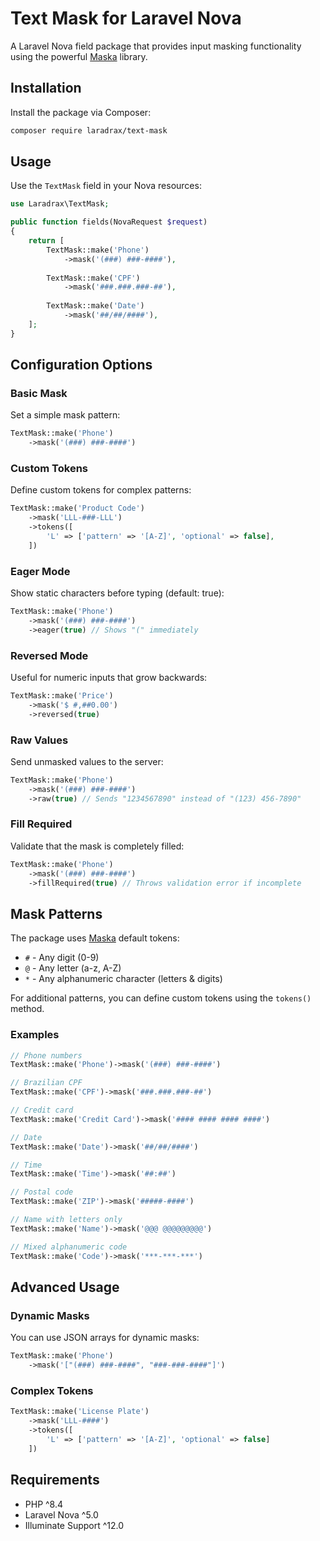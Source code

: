 # Text Mask for Laravel Nova

A Laravel Nova field package that provides input masking functionality using the powerful [Maska](https://github.com/beholdr/maska) library.

## Installation

Install the package via Composer:

```bash
composer require laradrax/text-mask
```

## Usage

Use the `TextMask` field in your Nova resources:

```php
use Laradrax\TextMask;

public function fields(NovaRequest $request)
{
    return [
        TextMask::make('Phone')
            ->mask('(###) ###-####'),
            
        TextMask::make('CPF')
            ->mask('###.###.###-##'),
            
        TextMask::make('Date')
            ->mask('##/##/####'),
    ];
}
```

## Configuration Options

### Basic Mask

Set a simple mask pattern:

```php
TextMask::make('Phone')
    ->mask('(###) ###-####')
```

### Custom Tokens

Define custom tokens for complex patterns:

```php
TextMask::make('Product Code')
    ->mask('LLL-###-LLL')
    ->tokens([
        'L' => ['pattern' => '[A-Z]', 'optional' => false],
    ])
```

### Eager Mode

Show static characters before typing (default: true):

```php
TextMask::make('Phone')
    ->mask('(###) ###-####')
    ->eager(true) // Shows "(" immediately
```

### Reversed Mode

Useful for numeric inputs that grow backwards:

```php
TextMask::make('Price')
    ->mask('$ #,##0.00')
    ->reversed(true)
```

### Raw Values

Send unmasked values to the server:

```php
TextMask::make('Phone')
    ->mask('(###) ###-####')
    ->raw(true) // Sends "1234567890" instead of "(123) 456-7890"
```

### Fill Required

Validate that the mask is completely filled:

```php
TextMask::make('Phone')
    ->mask('(###) ###-####')
    ->fillRequired(true) // Throws validation error if incomplete
```

## Mask Patterns

The package uses [Maska](https://github.com/beholdr/maska) default tokens:

- `#` - Any digit (0-9)
- `@` - Any letter (a-z, A-Z)
- `*` - Any alphanumeric character (letters & digits)

For additional patterns, you can define custom tokens using the `tokens()` method.

### Examples

```php
// Phone numbers
TextMask::make('Phone')->mask('(###) ###-####')

// Brazilian CPF
TextMask::make('CPF')->mask('###.###.###-##')

// Credit card
TextMask::make('Credit Card')->mask('#### #### #### ####')

// Date
TextMask::make('Date')->mask('##/##/####')

// Time
TextMask::make('Time')->mask('##:##')

// Postal code
TextMask::make('ZIP')->mask('#####-####')

// Name with letters only
TextMask::make('Name')->mask('@@@ @@@@@@@@@')

// Mixed alphanumeric code
TextMask::make('Code')->mask('***-***-***')
```

## Advanced Usage

### Dynamic Masks

You can use JSON arrays for dynamic masks:

```php
TextMask::make('Phone')
    ->mask('["(###) ###-####", "###-###-####"]')
```

### Complex Tokens

```php
TextMask::make('License Plate')
    ->mask('LLL-####')
    ->tokens([
        'L' => ['pattern' => '[A-Z]', 'optional' => false]
    ])
```

## Requirements

- PHP ^8.4
- Laravel Nova ^5.0
- Illuminate Support ^12.0
